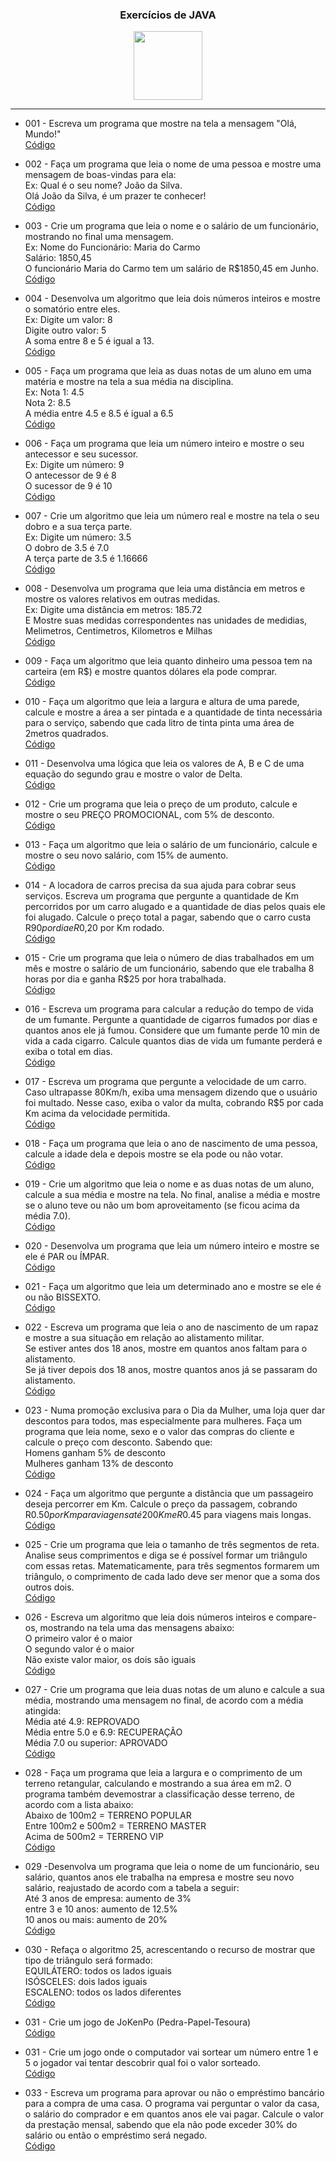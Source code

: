 <h3 align="center">Exercícios de JAVA</h3>
<p align="center">
  <a href="https://github.com/julianoacs/100_Exercises">
    <img src="https://img.shields.io/github/watchers/julianoacs/100_Exercises?style=flat&logo=github&logoColor=whitesmoke&label=Watchers" width="110px"></a>
</p>
<hr>

- 001 - Escreva um programa que mostre na tela a mensagem "Olá, Mundo!"  
[Código](https://github.com/julianoacs/Exercicios/blob/main/Exercicios/001/Main.java)

- 002 - Faça um programa que leia o nome de uma pessoa e mostre uma mensagem de boas-vindas para ela:  
Ex: Qual é o seu nome? João da Silva.  
Olá João da Silva, é um prazer te conhecer!  
[Código](https://github.com/julianoacs/Exercicios/blob/main/Exercicios/002/Main.java)

- 003 - Crie um programa que leia o nome e o salário de um funcionário, mostrando no final uma mensagem.  
Ex: Nome do Funcionário: Maria do Carmo  
Salário: 1850,45  
O funcionário Maria do Carmo tem um salário de R$1850,45 em Junho.  
[Código](https://github.com/julianoacs/Exercicios/blob/main/Exercicios/003/Main.java)

- 004 - Desenvolva um algoritmo que leia dois números inteiros e mostre o somatório entre eles.  
Ex: Digite um valor: 8  
Digite outro valor: 5  
A soma entre 8 e 5 é igual a 13.  
[Código](https://github.com/julianoacs/Exercicios/blob/main/Exercicios/004/Main.java)

- 005 - Faça um programa que leia as duas notas de um aluno em uma matéria e mostre na tela a sua média na disciplina.  
Ex: Nota 1: 4.5  
Nota 2: 8.5  
A média entre 4.5 e 8.5 é igual a 6.5  
[Código](https://github.com/julianoacs/Exercicios/blob/main/Exercicios/005/Main.java)

- 006 - Faça um programa que leia um número inteiro e mostre o seu antecessor e seu sucessor.  
Ex:
Digite um número: 9  
O antecessor de 9 é 8  
O sucessor de 9 é 10   
[Código](https://github.com/julianoacs/Exercicios/blob/main/Exercicios/006/Main.java)

- 007 - Crie um algoritmo que leia um número real e mostre na tela o seu dobro e a sua terça parte.  
Ex: Digite um número: 3.5  
O dobro de 3.5 é 7.0  
A terça parte de 3.5 é 1.16666  
[Código](https://github.com/julianoacs/Exercicios/blob/main/Exercicios/007/Main.java)

- 008 - Desenvolva um programa que leia uma distância em metros e mostre os valores relativos em outras medidas.  
Ex: Digite uma distância em metros: 185.72  
E Mostre suas medidas correspondentes nas unidades de medidias, Melimetros, Centimetros, Kilometros e Milhas    
[Código](https://github.com/julianoacs/Exercicios/blob/main/Exercicios/008/Main.java)

- 009 - Faça um algoritmo que leia quanto dinheiro uma pessoa tem na carteira (em R$) e mostre quantos dólares ela pode comprar.  
[Código](https://github.com/julianoacs/Exercicios/blob/main/Exercicios/009/Main.java)

- 010 - Faça um algoritmo que leia a largura e altura de uma parede, calcule e mostre a área a ser pintada e a quantidade de tinta necessária para o serviço, sabendo que cada litro de tinta pinta uma área de 2metros quadrados.  
[Código](https://github.com/julianoacs/Exercicios/blob/main/Exercicios/010/Main.java)

- 011 - Desenvolva uma lógica que leia os valores de A, B e C de uma equação do segundo grau e mostre o valor de Delta.  
[Código](https://github.com/julianoacs/Exercicios/blob/main/Exercicios/011/Main.java)

- 012 - Crie um programa que leia o preço de um produto, calcule e mostre o seu PREÇO PROMOCIONAL, com 5% de desconto.  
[Código](https://github.com/julianoacs/Exercicios/blob/main/Exercicios/012/Main.java)

- 013 - Faça um algoritmo que leia o salário de um funcionário, calcule e mostre o seu novo salário, com 15% de aumento.  
[Código](https://github.com/julianoacs/Exercicios/blob/main/Exercicios/013/Main.java)

- 014 - A locadora de carros precisa da sua ajuda para cobrar seus serviços. Escreva um programa que pergunte a quantidade de Km percorridos por um carro alugado e a quantidade de dias pelos quais ele foi alugado. Calcule o preço total a pagar, sabendo que o carro custa R$90 por dia e R$0,20 por Km rodado.  
[Código](https://github.com/julianoacs/Exercicios/blob/main/Exercicios/014/Main.java)

- 015 - Crie um programa que leia o número de dias trabalhados em um mês e mostre o salário de um funcionário, sabendo que ele trabalha 8 horas por dia e ganha R$25 por hora trabalhada.  
[Código](https://github.com/julianoacs/Exercicios/blob/main/Exercicios/015/Main.java)

- 016 - Escreva um programa para calcular a redução do tempo de vida de um fumante. Pergunte a quantidade de cigarros fumados por dias e quantos anos ele já fumou. Considere que um fumante perde 10 min de vida a cada cigarro. Calcule quantos dias de vida um fumante perderá e exiba o total em dias.  
[Código](https://github.com/julianoacs/Exercicios/blob/main/Exercicios/016/Main.java)

- 017 - Escreva um programa que pergunte a velocidade de um carro. Caso ultrapasse 80Km/h, exiba uma mensagem dizendo que o usuário foi multado. Nesse caso, exiba o valor da multa, cobrando R$5 por cada Km acima da velocidade permitida.    
[Código](https://github.com/julianoacs/Exercicios/blob/main/Exercicios/017/Main.java)

- 018 - Faça um programa que leia o ano de nascimento de uma pessoa, calcule a idade dela e depois mostre se ela pode ou não votar.  
[Código](https://github.com/julianoacs/Exercicios/blob/main/Exercicios/018/Main.java)

- 019 - Crie um algoritmo que leia o nome e as duas notas de um aluno, calcule a sua média e mostre na tela. No final, analise a média e mostre se o aluno teve ou não um bom aproveitamento (se ficou acima da média 7.0).  
[Código](https://github.com/julianoacs/Exercicios/blob/main/Exercicios/019/Main.java)

- 020 - Desenvolva um programa que leia um número inteiro e mostre se ele é PAR ou ÍMPAR.  
[Código](https://github.com/julianoacs/Exercicios/blob/main/Exercicios/020/Main.java)

- 021 - Faça um algoritmo que leia um determinado ano e mostre se ele é ou não BISSEXTO.  
[Código](https://github.com/julianoacs/Exercicios/blob/main/Exercicios/021/Main.java)

- 022 - Escreva um programa que leia o ano de nascimento de um rapaz e mostre a sua situação em relação ao alistamento militar.  
Se estiver antes dos 18 anos, mostre em quantos anos faltam para o alistamento.  
Se já tiver depois dos 18 anos, mostre quantos anos já se passaram do alistamento.  
[Código](https://github.com/julianoacs/Exercicios/blob/main/Exercicios/022/Main.java)

- 023 - Numa promoção exclusiva para o Dia da Mulher, uma loja quer dar descontos para todos, mas especialmente para mulheres. Faça um programa que leia nome, sexo e o valor das compras do cliente e calcule o preço com desconto. Sabendo que:  
Homens ganham 5% de desconto  
Mulheres ganham 13% de desconto  
[Código](https://github.com/julianoacs/Exercicios/blob/main/Exercicios/023/Main.java)

- 024 - Faça um algoritmo que pergunte a distância que um passageiro deseja percorrer em Km. Calcule o preço da passagem, cobrando R$0.50 por Km para viagens até 200Km e R$0.45 para viagens mais longas.  
[Código](https://github.com/julianoacs/Exercicios/blob/main/Exercicios/024/Main.java)

- 025 - Crie um programa que leia o tamanho de três segmentos de reta. Analise seus comprimentos e diga se é possível formar um triângulo com essas retas. Matematicamente, para três segmentos formarem um triângulo, o comprimento de cada lado deve ser menor que a soma dos outros dois.  
[Código](https://github.com/julianoacs/Exercicios/blob/main/Exercicios/025/Main.java)

- 026 - Escreva um algoritmo que leia dois números inteiros e compare-os, mostrando na tela uma das mensagens abaixo:  
O primeiro valor é o maior  
O segundo valor é o maior  
Não existe valor maior, os dois são iguais  
[Código](https://github.com/julianoacs/Exercicios/blob/main/Exercicios/026/Main.java)

- 027 - Crie um programa que leia duas notas de um aluno e calcule a sua média, mostrando uma mensagem no final, de acordo com a média atingida:  
Média até 4.9: REPROVADO  
Média entre 5.0 e 6.9: RECUPERAÇÃO  
Média 7.0 ou superior: APROVADO  
[Código](https://github.com/julianoacs/Exercicios/blob/main/Exercicios/027/Main.java)

- 028 - Faça um programa que leia a largura e o comprimento de um terreno retangular, calculando e mostrando a sua área em m2. O programa também devemostrar a classificação desse terreno, de acordo com a lista abaixo:  
Abaixo de 100m2 = TERRENO POPULAR  
Entre 100m2 e 500m2 = TERRENO MASTER  
Acima de 500m2 = TERRENO VIP  
[Código](https://github.com/julianoacs/Exercicios/blob/main/Exercicios/028/Main.java)

- 029 -Desenvolva um programa que leia o nome de um funcionário, seu salário, quantos anos ele trabalha na empresa e mostre seu novo salário, reajustado de acordo com a tabela a seguir:  
Até 3 anos de empresa: aumento de 3%  
entre 3 e 10 anos: aumento de 12.5%  
10 anos ou mais: aumento de 20%  
[Código](https://github.com/julianoacs/Exercicios/blob/main/Exercicios/029/Main.java)

- 030 - Refaça o algoritmo 25, acrescentando o recurso de mostrar que tipo de triângulo será formado:  
EQUILÁTERO: todos os lados iguais  
ISÓSCELES: dois lados iguais  
ESCALENO: todos os lados diferentes  
[Código](https://github.com/julianoacs/Exercicios/blob/main/Exercicios/030/Main.java)

- 031 - Crie um jogo de JoKenPo (Pedra-Papel-Tesoura)  
[Código](https://github.com/julianoacs/Exercicios/blob/main/Exercicios/031/Main.java)

- 031 - Crie um jogo onde o computador vai sortear um número entre 1 e 5 o jogador vai tentar descobrir qual foi o valor sorteado.    
[Código](https://github.com/julianoacs/Exercicios/blob/main/Exercicios/032/Main.java)

- 033 - Escreva um programa para aprovar ou não o empréstimo bancário para a compra de uma casa. O programa vai perguntar o valor da casa, o salário do comprador e em quantos anos ele vai pagar. Calcule o valor da prestação mensal, sabendo que ela não pode exceder 30% do salário ou então o empréstimo será negado.    
[Código](https://github.com/julianoacs/Exercicios/blob/main/Exercicios/033/Main.java)
